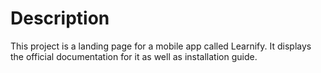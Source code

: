 # Description

This project is a landing page for a mobile app called Learnify. It displays the official documentation for it as well as installation guide.
